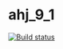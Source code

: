 # ahj_9_1


[![Build status](https://ci.appveyor.com/api/projects/status/tn7gt95c7c1sdu8r?svg=true)](https://ci.appveyor.com/project/ShulaevIvan/ahj-hw-9-1)